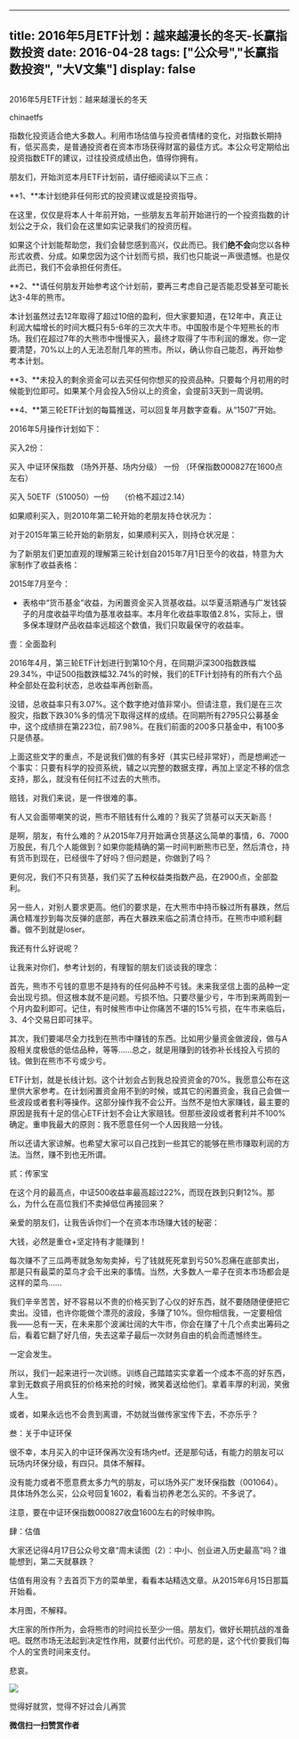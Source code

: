
---
title:  2016年5月ETF计划：越来越漫长的冬天-长赢指数投资
date: 2016-04-28
tags: ["公众号","长赢指数投资", "大V文集"]
display: false
---


## 



2016年5月ETF计划：越来越漫长的冬天




chinaetfs




指数化投资适合绝大多数人。利用市场估值与投资者情绪的变化，对指数长期持有，低买高卖，是普通投资者在资本市场获得财富的最佳方式。本公众号定期给出投资指数ETF的建议，过往投资成绩出色，值得你拥有。




朋友们，开始浏览本月ETF计划前，请仔细阅读以下三点：



**1、**本计划绝非任何形式的投资建议或是投资指导。



在这里，仅仅是将本人十年前开始，一些朋友五年前开始进行的一个投资指数的计划公之于众，我们会在这里如实记录我们的投资历程。



如果这个计划能帮助您，我们会替您感到高兴，仅此而已。我们**绝不会**向您以各种形式收费、分成。如果您因为这个计划而亏损，我们也只能说一声很遗憾。也是仅此而已，我们不会承担任何责任。



**2、**请任何朋友开始参考这个计划前，要再三考虑自己是否能忍受甚至可能长达3-4年的熊市。



本计划虽然过去12年取得了超过10倍的盈利，但大家要知道，在12年中，真正让利润大幅增长的时间大概只有5-6年的三次大牛市。中国股市是个牛短熊长的市场。我们在超过7年的大熊市中慢慢买入，最终才取得了牛市利润的爆发。你一定要清楚，70%以上的人无法忍耐几年的熊市。所以，确认你自己能忍，再开始参考本计划。



**3、**未投入的剩余资金可以去买任何你想买的投资品种。只要每个月初用的时候能到位即可。如果某个月会投入5份以上的资金，会提前3天到一周说明。



**4、**第三轮ETF计划的每篇推送，可以回复年月数字查看。从“1507”开始。





2016年5月操作计划如下：





买入2份：



买入 中证环保指数 （场外开基、场内分级） 一份 （环保指数000827在1600点左右）



买入 50ETF（510050）一份 &nbsp; &nbsp; （价格不超过2.14）







如果顺利买入，则2010年第二轮开始的老朋友持仓状况为：









对于2015年第三轮开始的新朋友，如果顺利买入，则持仓状况是：















为了新朋友们更加直观的理解第三轮计划自2015年7月1日至今的收益，特意为大家制作了收益表格：



2015年7月至今：







* 表格中“货币基金”收益，为闲置资金买入货基收益。以华夏活期通与广发钱袋子的月度收益平均值为基准收益率。本月年化收益率取值2.8%，实际上，很多保本理财产品收益率远超这个数值，我们只取最保守的收益率。









壹：全面盈利



2016年4月，第三轮ETF计划进行到第10个月，在同期沪深300指数跌幅29.34%，中证500指数跌幅32.74%的时候，我们的ETF计划持有的所有六个品种全部处在盈利状态，总收益率再创新高。



没错，总收益率只有3.07%。这个数字绝对值非常小。但请注意，我们是在三次股灾，指数下跌30%多的情况下取得这样的成绩。在同期所有2795只公募基金中，这个成绩排在第223位，前7.98%。在我们前面的200多只基金中，有100多只是债基。



上面这些文字的重点，不是说我们做的有多好（其实已经非常好），而是想阐述一个事实：只要有科学的投资系统，辅之以完整的数据支撑，再加上坚定不移的信念支持，那么，就没有任何扛不过去的大熊市。



赔钱，对我们来说，是一件很难的事。



有人又会面带嘲笑的说，熊市不赔钱有什么难的？我买了货基可以天天新高！



是啊，朋友，有什么难的？从2015年7月开始满仓货基这么简单的事情，6、7000万股民，有几个人能做到？如果你能精确的第一时间判断熊市已至，然后清仓，持有货币到现在，已经很牛了好吗？但问题是，你做到了吗？



更何况，我们不只有货基，我们买了五种权益类指数产品，在2900点，全部盈利。



另一些人，对别人要求更高。他们的要求是，在大熊市中持币躲过所有暴跌，然后满仓精准抄到每次反弹的底部，再在大暴跌来临之前清仓持币。在熊市中顺利翻番。做不到就是loser。



我还有什么好说呢？



让我来对你们，参考计划的，有理智的朋友们谈谈我的理念：



首先，熊市不亏钱的意思不是持有的任何品种不亏钱。未来我坚信上面的品种一定会出现亏损。但这根本就不是问题。亏损不怕。只要尽量少亏，牛市到来两周到一个月内盈利即可。记住，有时候熊市中让你痛苦不堪的15%亏损，在牛市来临后，3、4个交易日即可抹平。



其次，我们要竭尽全力找到在熊市中赚钱的东西。比如用少量资金做波段，做与A股相关度极低的低估品种，等等……总之，就是用赚到的钱弥补长线投入亏损的钱。做到在熊市不亏或少亏。



ETF计划，就是长线计划。这个计划会占到我总投资资金的70%。我愿意公布在这里供大家参考。在计划闲置资金用不到的时候，或其它的闲置资金，我自己会做一些波段或者套利等操作。这部分操作我不会公开。当然不是怕大家赚钱，最主要的原因是我有十足的信心ETF计划不会让大家赔钱。但那些波段或者套利并不100%确定。重申我最大的原则：我不愿意任何一个人因我赔一分钱。



所以还请大家谅解。也希望大家可以自己找到一些其它的能够在熊市赚取利润的方法。当然，赚不到也无所谓。



贰：传家宝



在这个月的最高点，中证500收益率最高超过22%，而现在跌到只剩12%。那么，为什么在高位我们不卖掉低位再接回来？



亲爱的朋友们，让我告诉你们一个在资本市场赚大钱的秘密：



大钱，必然是重仓+坚定持有才能赚到！



每次赚不了三瓜两枣就急匆匆卖掉，亏了钱就死死拿到亏50%忍痛在底部卖出，那是只有最菜的菜鸟才会干出来的事情。当然，大多数人一辈子在资本市场都会是这样的菜鸟……



我们辛辛苦苦，好不容易以不贵的价格买到了心仪的好东西，就不要随随便便把它卖出。没错，也许你能做个漂亮的波段，多赚了10%。但你相信我，一定要相信我——总有一天，在未来那个波澜壮阔的大牛市，你会在赚了十几个点卖出筹码之后，看着它翻了好几倍，失去这辈子最后一次财务自由的机会而遗憾终生。



一定会发生。



所以，我们一起来进行一次训练。训练自己踏踏实实拿着一个成本不高的好东西，拿到无数疯子用疯狂的价格来抢的时候，微笑着送给他们。拿着丰厚的利润，笑傲人生。



或者，如果永远也不会贵到离谱，不妨就当做传家宝传下去，不亦乐乎？





叁：关于中证环保



很不幸，本月买入的中证环保再次没有场内etf。还是那句话，有能力的朋友可以玩场内环保分级，有四只。具体不解释。



没有能力或者不愿意费太多力气的朋友，可以场外买广发环保指数（001064）。具体场外怎么买，公众号回复1602，看看当初养老怎么买的。不多说了。



注意，要在中证环保指数000827收盘1600左右的时候申购。





肆：估值



大家还记得4月17日公众号文章“周末读图（2）：中小、创业进入历史最高”吗？谁能想到，第二天就暴跌？



估值有用没有？去首页下方的菜单里，看看本站精选文章。从2015年6月15日那篇开始看。



本月图，不解释。



大庄家的所作所为，会将熊市的时间拉长至少一倍。朋友们，做好长期抗战的准备吧。既然市场无法起到决定性作用，就要付出代价。可悲的是，这个代价要我们每个人的宝贵时间来支付。



悲哀。



<img data-s="300,640" data-type="png" src="http://mmbiz.qpic.cn/mmbiz/SEPick5M9xjO5K9TGBnfP4gth8BOM8MsCZogAZJ4zj21sCa1icBPBg5OG7Q6vYZD70B6sAjVCmugDeuh7tTqysmw/0?wx_fmt=png" data-ratio="0.6241007194244604" data-w=""/>











觉得好就赏，觉得不好过会儿再赏


**微信扫一扫赞赏作者**













